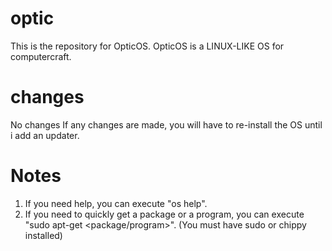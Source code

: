 # optic
This is the repository for OpticOS.
OpticOS is a LINUX-LIKE OS for computercraft. 

# changes
No changes
If any changes are made,  you will have to re-install the OS until i add an updater.

# Notes
1. If you need help, you can execute "os help".
2. If you need to quickly get a package or a program, you can execute "sudo apt-get <package/program>". (You must have sudo or chippy installed)


